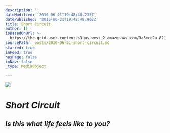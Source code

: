 ```yaml
---
description: ''
dateModified: '2016-06-21T19:48:48.235Z'
datePublished: '2016-06-21T19:48:48.902Z'
title: Short Circuit
author: []
isBasedOnUrl: >-
  https://the-grid-user-content.s3-us-west-2.amazonaws.com/3a5ecc2a-821a-49bc-a5c6-14c1ccd64254.jpg
sourcePath: _posts/2016-06-21-short-circuit.md
starred: true
inFeed: true
hasPage: false
inNav: false
_type: MediaObject

---
```

![](https://imgflo.herokuapp.com/graph/vahj1ThiexotieMo/be45156f8b2c9b96fa3dd4a511f9f91e/croprotate.jpg?cropheight=988&cropwidth=1495&degrees=0&input=https%3A%2F%2Fthe-grid-user-content.s3-us-west-2.amazonaws.com%2F3a5ecc2a-821a-49bc-a5c6-14c1ccd64254.jpg&x=0&y=0)

# _Short Circuit_

## _Is this what life feels like to you?_